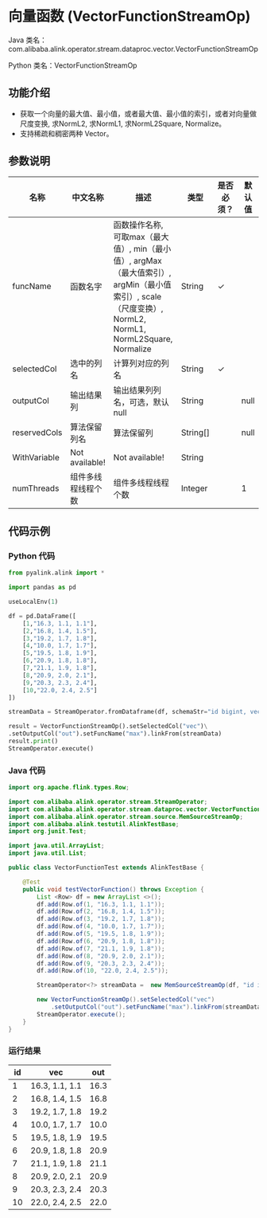 # 向量函数 (VectorFunctionStreamOp)
Java 类名：com.alibaba.alink.operator.stream.dataproc.vector.VectorFunctionStreamOp

Python 类名：VectorFunctionStreamOp


## 功能介绍
* 获取一个向量的最大值、最小值，或者最大值、最小值的索引，或者对向量做尺度变换, 求NormL2, 求NormL1, 求NormL2Square, Normalize。
* 支持稀疏和稠密两种 Vector。

## 参数说明

| 名称 | 中文名称 | 描述 | 类型 | 是否必须？ | 默认值 |
| --- | --- | --- | --- | --- | --- |
| funcName | 函数名字 | 函数操作名称, 可取max（最大值）, min（最小值）, argMax（最大值索引）, argMin（最小值索引）, scale（尺度变换）, NormL2, NormL1, NormL2Square, Normalize | String | ✓ |  |
| selectedCol | 选中的列名 | 计算列对应的列名 | String | ✓ |  |
| outputCol | 输出结果列 | 输出结果列列名，可选，默认null | String |  | null |
| reservedCols | 算法保留列名 | 算法保留列 | String[] |  | null |
| WithVariable | Not available! | Not available! | String |  |  |
| numThreads | 组件多线程线程个数 | 组件多线程线程个数 | Integer |  | 1 |



## 代码示例
### Python 代码
```python
from pyalink.alink import *

import pandas as pd

useLocalEnv(1)

df = pd.DataFrame([
    [1,"16.3, 1.1, 1.1"],
    [2,"16.8, 1.4, 1.5"],
    [3,"19.2, 1.7, 1.8"],
    [4,"10.0, 1.7, 1.7"],
    [5,"19.5, 1.8, 1.9"],
    [6,"20.9, 1.8, 1.8"],
    [7,"21.1, 1.9, 1.8"],
    [8,"20.9, 2.0, 2.1"],
    [9,"20.3, 2.3, 2.4"],
    [10,"22.0, 2.4, 2.5"]
])

streamData = StreamOperator.fromDataframe(df, schemaStr="id bigint, vec string")

result = VectorFunctionStreamOp().setSelectedCol("vec")\
.setOutputCol("out").setFuncName("max").linkFrom(streamData)
result.print()
StreamOperator.execute()
```
### Java 代码
```java
import org.apache.flink.types.Row;

import com.alibaba.alink.operator.stream.StreamOperator;
import com.alibaba.alink.operator.stream.dataproc.vector.VectorFunctionStreamOp;
import com.alibaba.alink.operator.stream.source.MemSourceStreamOp;
import com.alibaba.alink.testutil.AlinkTestBase;
import org.junit.Test;

import java.util.ArrayList;
import java.util.List;

public class VectorFunctionTest extends AlinkTestBase {

	@Test
	public void testVectorFunction() throws Exception {
		List <Row> df = new ArrayList <>();
		df.add(Row.of(1, "16.3, 1.1, 1.1"));
		df.add(Row.of(2, "16.8, 1.4, 1.5"));
		df.add(Row.of(3, "19.2, 1.7, 1.8"));
		df.add(Row.of(4, "10.0, 1.7, 1.7"));
		df.add(Row.of(5, "19.5, 1.8, 1.9"));
		df.add(Row.of(6, "20.9, 1.8, 1.8"));
		df.add(Row.of(7, "21.1, 1.9, 1.8"));
		df.add(Row.of(8, "20.9, 2.0, 2.1"));
		df.add(Row.of(9, "20.3, 2.3, 2.4"));
		df.add(Row.of(10, "22.0, 2.4, 2.5"));

		StreamOperator<?> streamData =  new MemSourceStreamOp(df, "id int, vec string");

		new VectorFunctionStreamOp().setSelectedCol("vec")
			.setOutputCol("out").setFuncName("max").linkFrom(streamData).print();
		StreamOperator.execute();
	}
}
```
### 运行结果
id | vec | out
---|-----|---
1|16.3, 1.1, 1.1|16.3
2|16.8, 1.4, 1.5|16.8
3|19.2, 1.7, 1.8|19.2
4|10.0, 1.7, 1.7|10.0
5|19.5, 1.8, 1.9|19.5
6|20.9, 1.8, 1.8|20.9
7|21.1, 1.9, 1.8|21.1
8|20.9, 2.0, 2.1|20.9
9|20.3, 2.3, 2.4|20.3
10|22.0, 2.4, 2.5|22.0




